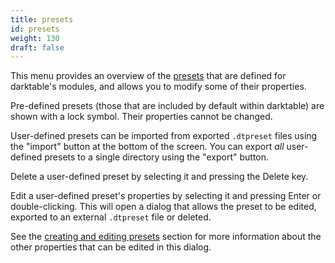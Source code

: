 ```yaml
---
title: presets
id: presets
weight: 130
draft: false
---
```


This menu provides an overview of the [presets](../darkroom/processing-modules/presets.md) that are defined for darktable's modules, and allows you to modify some of their properties.

Pre-defined presets (those that are included by default within darktable) are shown with a lock symbol. Their properties cannot be changed.

User-defined presets can be imported from exported `.dtpreset` files using the "import" button at the bottom of the screen. You can export _all_ user-defined presets to a single directory using the "export" button.

Delete a user-defined preset by selecting it and pressing the Delete key.

Edit a user-defined preset's properties by selecting it and pressing Enter or double-clicking. This will open a dialog that allows the preset to be edited, exported to an external `.dtpreset` file or deleted. 

See the [creating and editing presets](../darkroom/processing-modules/presets.md#creating-and-editing-presets) section for more information about the other properties that can be edited in this dialog.

